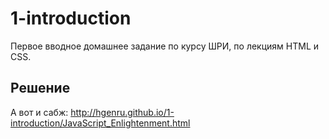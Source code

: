# 1-introduction

Первое вводное домашнее задание по курсу ШРИ, по лекциям HTML и CSS.

## Решение
А вот и сабж: http://hgenru.github.io/1-introduction/JavaScript_Enlightenment.html
